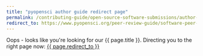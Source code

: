 ```yaml
---
title: "pyopensci author guide redirect page"
permalink: /contributing-guide/open-source-software-submissions/author-guide/
redirect_to: https://www.pyopensci.org/peer-review-guide/software-peer-review-guide/author-guide.html
---
```


Oops - looks like you're looking for our {{ page.title }}. Directing you
to the right page now: <a href="{{ page.redirect_to }}"> {{ page.redirect_to }} </a>
